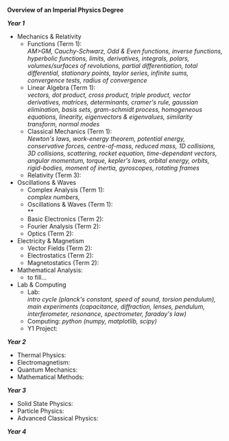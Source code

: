 **Overview of an Imperial Physics Degree**

***Year 1***
- Mechanics & Relativity
  - Functions (Term 1):\
  *AM>GM, Cauchy-Schwarz, Odd & Even functions, inverse functions, hyperbolic functions, limits, derivatives, integrals, polars, volumes/surfaces of revolutions, partial differentiation, total differential, stationary points, taylor series, infinite sums, convergence tests, radius of convergence*
  - Linear Algebra (Term 1):\
  *vectors, dot product, cross product, triple product, vector derivatives, matrices, determinants, cramer's rule, gaussian elimination, basis sets, gram-schmidt process, homogeneous equations, linearity, eigenvectors & eigenvalues, similarity transform, normal modes*
  - Classical Mechanics (Term 1):\
  *Newton's laws, work-energy theorem, potential energy, conservative forces, centre-of-mass, reduced mass, 1D collisions, 3D collisions, scattering, rocket equation, time-dependant vectors, angular momentum, torque, kepler's laws, orbital energy, orbits, rigid-bodies, moment of inertia, gyroscopes, rotating frames*
  - Relativity (Term 3):
- Oscillations & Waves
  - Complex Analysis (Term 1):\
  *complex numbers,*
  - Oscillations & Waves (Term 1):\
  **
  - Basic Electronics (Term 2):
  - Fourier Analysis (Term 2):
  - Optics (Term 2):
- Electricity & Magnetism
  - Vector Fields (Term 2):
  - Electrostatics (Term 2):
  - Magnetostatics (Term 2):
- Mathematical Analysis:
  - to fill...
- Lab & Computing
  - Lab:\
  *intro cycle (planck's constant, speed of sound, torsion pendulum), main experiments (capacitance, diffraction, lenses, pendulum, interferometer, resonance, spectrometer, faraday's law)*
  - Computing: *python (numpy, matplotlib, scipy)*
  - Y1 Project:

***Year 2***
- Thermal Physics:
- Electromagnetism:
- Quantum Mechanics:
- Mathematical Methods:

***Year 3***
- Solid State Physics:
- Particle Physics:
- Advanced Classical Physics:

***Year 4***
